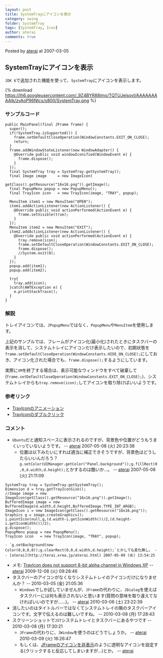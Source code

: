 ```yaml
---
layout: post
title: SystemTrayにアイコンを表示
category: swing
folder: SystemTray
tags: [SystemTray, Icon]
author: aterai
comments: true
---
```


Posted by [aterai](http://terai.xrea.jp/aterai.html) at 2007-03-05

## SystemTrayにアイコンを表示
`JDK 6`で追加された機能を使って、`SystemTray`にアイコンを表示します。


{% download https://lh6.googleusercontent.com/_9Z4BYR88imo/TQTUJeisovI/AAAAAAAAAlk/zvAoP96Ntcs/s800/SystemTray.png %}

### サンプルコード
<pre class="prettyprint"><code>public MainPanel(final JFrame frame) {
  super();
  if(!SystemTray.isSupported()) {
    frame.setDefaultCloseOperation(WindowConstants.EXIT_ON_CLOSE);
    return;
  }
  frame.addWindowStateListener(new WindowAdapter() {
    @Override public void windowIconified(WindowEvent e) {
      frame.dispose();
    }
  });
  final SystemTray tray = SystemTray.getSystemTray();
  final Image image     = new ImageIcon(
                            getClass().getResource("16x16.png")).getImage();
  final PopupMenu popup = new PopupMenu();
  final TrayIcon icon   = new TrayIcon(image, "TRAY", popup);

  MenuItem item1 = new MenuItem("OPEN");
  item1.addActionListener(new ActionListener() {
    @Override public void actionPerformed(ActionEvent e) {
      frame.setVisible(true);
    }
  });
  MenuItem item2 = new MenuItem("EXIT");
  item2.addActionListener(new ActionListener() {
    @Override public void actionPerformed(ActionEvent e) {
      tray.remove(icon);
      frame.setDefaultCloseOperation(WindowConstants.EXIT_ON_CLOSE);
      frame.dispose();
      //System.exit(0);
    }
  });
  popup.add(item1);
  popup.add(item2);

  try{
    tray.add(icon);
  }catch(AWTException e) {
    e.printStackTrace();
  }
}
</code></pre>

### 解説
トレイアイコンでは、`JPopupMenu`ではなく、`PopupMenu`や`MenuItem`を使用します。

上記のサンプルでは、フレームがアイコン化(最小化)されたときにタスクバーの表示を消して、システムトレイにアイコンだけ表示したいので、初期状態を`frame.setDefaultCloseOperation(WindowConstants.HIDE_ON_CLOSE);`にしておき、アイコン化された場合でも、`frame.dispose();`するようにしています。

実際に`VM`を終了する場合は、表示可能なウィンドウをすべて破棄して(`frame.setDefaultCloseOperation(WindowConstants.EXIT_ON_CLOSE);`)、システムトレイからも`tray.remove(icon);`してアイコンを取り除けばいいようです。

### 参考リンク
- [TrayIconのアニメーション](http://terai.xrea.jp/Swing/AnimatedTrayIcon.html)
- [TrayIconのダブルクリック](http://terai.xrea.jp/Swing/ClickTrayIcon.html)

<!-- dummy comment line for breaking list -->

### コメント
- `Ubuntu`だと通知スペースに表示されるのですが、背景色や位置がどうもうまくいっていないようです。 -- [aterai](http://terai.xrea.jp/aterai.html) 2007-05-08 (火) 20:23:38
    - 位置は以下みたいにすれば適当に補正できそうですが、背景色はどうしたらいいんだろう？ `g.setColor(UIManager.getColor("Panel.background"));g.fillRect(0,0,d.width,d.height);`とかするのは酷いか…。 -- [aterai](http://terai.xrea.jp/aterai.html) 2007-05-08 (火) 21:11:09

<!-- dummy comment line for breaking list -->

<pre class="prettyprint"><code>SystemTray tray = SystemTray.getSystemTray();
Dimension d = tray.getTrayIconSize();
//Image image = new ImageIcon(getClass().getResource("16x16.png")).getImage();
BufferedImage image = new BufferedImage(d.width,d.height,BufferedImage.TYPE_INT_ARGB);
ImageIcon i = new ImageIcon(getClass().getResource("16x16.png"));
Graphics g = image.createGraphics();
i.paintIcon(null,g,(d.width-i.getIconWidth())/2,(d.height-i.getIconWidth())/2);
g.dispose();
PopupMenu popup = new PopupMenu();
TrayIcon icon   = new TrayIcon(image, "TRAY", popup);
</code></pre>

    - `g.setBackground(new Color(0,0,0,0));g.clearRect(0,0,d.width,d.height);`とかしても変化無し。 -- [aterai](http://terai.xrea.jp/aterai.html) 2007-05-09 (水) 13:54:25
- メモ: [TrayIcon does not support 8-bit alpha channel in Windows XP](http://bugs.sun.com/bugdatabase/view_bug.do?bug_id=6707273) -- [aterai](http://terai.xrea.jp/aterai.html) 2009-12-08 (火) 09:28:46
- タスクバーのアイコンがなくなりシステムトレイのアイコンだけになりませんか？ --  2010-03-05 (金) 21:05:36
    - `Windows`でしか試していませんが、`JFrame`の代わりに、`JDialog`を使えばタスクバーには何も表示されないと思います(質問の意味を取り違えてなければいいのですが……)。 -- [aterai](http://terai.xrea.jp/aterai.html) 2010-03-06 (土) 23:22:39
- 消したいのはタイトルバーではなくてシステムトレイの隣のタスクバーアイコンです。文字で伝えるのは難しいですね。 --  2010-03-08 (月) 17:28:43
- スクリーンショットで`JST`システムトレイとタスクバーにあるやつです --  2010-03-08 (月) 17:30:21
    - `JFrame`の代わりに、`JWindow`を使うのはどうでしょうか。 -- [aterai](http://terai.xrea.jp/aterai.html) 2010-03-09 (火) 16:26:47
    - もしくは、[JFrameのアイコンを非表示](http://terai.xrea.jp/Swing/DisableDefaultIcon.html)のように透明なアイコンを設定する(クリックすると反応してしまいますが…)とか。 -- [aterai](http://terai.xrea.jp/aterai.html)

<!-- dummy comment line for breaking list -->

